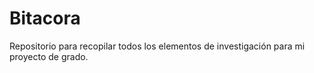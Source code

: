 # Bitacora
Repositorio para recopilar todos los elementos de investigación para mi proyecto de grado.

